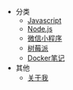 * 分类
  * [Javascript](Javascript/封面.md)
  * [Node.js](Node.js/封面.md)
  * [微信小程序](微信小程序/封面.md)
  * [树莓派](树莓派/封面.md)
  * [Docker笔记](Docker/封面.md)
* 其他
  * [关于我](关于我.md)